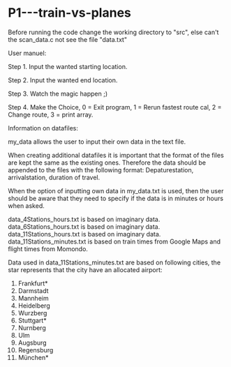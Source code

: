 # P1---train-vs-planes


Before running the code change the working directory to "src", else can't the scan_data.c not see the file "data.txt"

User manuel: 

Step 1. Input the wanted starting location.

Step 2. Input the wanted end location.

Step 3. Watch the magic happen ;)

Step 4. Make the Choice, 
0 = Exit program, 
1 = Rerun fastest route cal, 
2 = Change route, 
3 = print array. 

Information on datafiles:

my_data allows the user to input their own data in the text file. 

When creating additional datafiles it is important that the format of the files are kept the same as the existing ones. Therefore the data should be appended to the files with the following format: 
Depaturestation, arrivalstation, duration of travel.

When the option of inputting own data in my_data.txt is used, then the user should be aware that they need to specify if the data is in minutes or hours when asked.

data_4Stations_hours.txt is based on imaginary data. <br />
data_6Stations_hours.txt is based on imaginary data. <br />
data_11Stations_hours.txt is based on imaginary data. <br />
data_11Stations_minutes.txt is based on train times from Google Maps and flight times from Momondo.<br />

Data used in data_11Stations_minutes.txt are based on following cities,
the star represents that the city have an allocated airport:
1. Frankfurt*
2. Darmstadt
3. Mannheim
4. Heidelberg
5. Wurzberg
6. Stuttgart*
7. Nurnberg
8. Ulm
9. Augsburg
10. Regensburg
11. München*